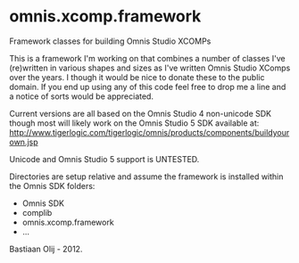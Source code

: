 omnis.xcomp.framework
=====================

Framework classes for building Omnis Studio XCOMPs

This is a framework I'm working on that combines a number of classes I've (re)written in various shapes and sizes as I've written Omnis Studio XComps over the years. I though it would be nice to donate these to the public domain. If you end up using any of this code feel free to drop me a line and a notice of sorts would be appreciated.

Current versions are all based on the Omnis Studio 4 non-unicode SDK though most will likely work on the Omnis Studio 5 SDK available at:
http://www.tigerlogic.com/tigerlogic/omnis/products/components/buildyourown.jsp

Unicode and Omnis Studio 5 support is UNTESTED.

Directories are setup relative and assume the framework is installed within the Omnis SDK folders:
- Omnis SDK
 - complib
 - omnis.xcomp.framework
 - ...

Bastiaan Olij - 2012.
